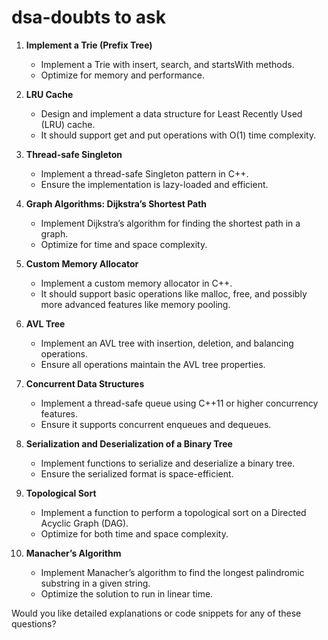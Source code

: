 # dsa-doubts to ask 


1. **Implement a Trie (Prefix Tree)**
   - Implement a Trie with insert, search, and startsWith methods.
   - Optimize for memory and performance.

2. **LRU Cache**
   - Design and implement a data structure for Least Recently Used (LRU) cache.
   - It should support get and put operations with O(1) time complexity.

3. **Thread-safe Singleton**
   - Implement a thread-safe Singleton pattern in C++.
   - Ensure the implementation is lazy-loaded and efficient.

4. **Graph Algorithms: Dijkstra’s Shortest Path**
   - Implement Dijkstra’s algorithm for finding the shortest path in a graph.
   - Optimize for time and space complexity.

5. **Custom Memory Allocator**
   - Implement a custom memory allocator in C++.
   - It should support basic operations like malloc, free, and possibly more advanced features like memory pooling.

6. **AVL Tree**
   - Implement an AVL tree with insertion, deletion, and balancing operations.
   - Ensure all operations maintain the AVL tree properties.

7. **Concurrent Data Structures**
   - Implement a thread-safe queue using C++11 or higher concurrency features.
   - Ensure it supports concurrent enqueues and dequeues.

8. **Serialization and Deserialization of a Binary Tree**
   - Implement functions to serialize and deserialize a binary tree.
   - Ensure the serialized format is space-efficient.

9. **Topological Sort**
   - Implement a function to perform a topological sort on a Directed Acyclic Graph (DAG).
   - Optimize for both time and space complexity.

10. **Manacher’s Algorithm**
    - Implement Manacher’s algorithm to find the longest palindromic substring in a given string.
    - Optimize the solution to run in linear time.

Would you like detailed explanations or code snippets for any of these questions?





